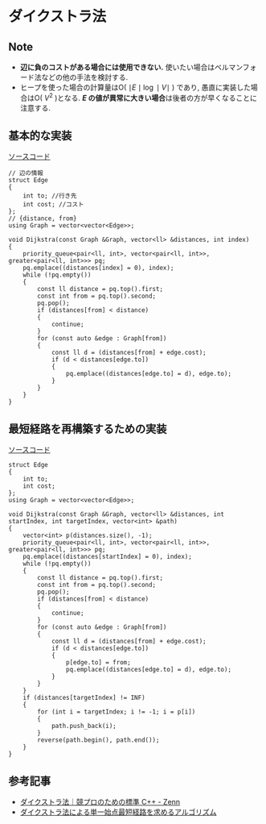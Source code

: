 # ダイクストラ法

## Note
- **辺に負のコストがある場合には使用できない.**
使いたい場合はベルマンフォード法などの他の手法を検討する.
- ヒープを使った場合の計算量はO( $\mid E\mid \log \mid V \mid$ ) であり, 
愚直に実装した場合はO( $V^2$ )となる.
**$E$ の値が異常に大きい場合**は後者の方が早くなることに注意する.

## 基本的な実装
[ソースコード](https://github.com/Nishikubo-Masato/AtCoder-Library/tree/main/Graph/Dijkstra/dijkstra1.cpp)

```
// 辺の情報
struct Edge
{
    int to; //行き先
    int cost; //コスト
};
// {distance, from}
using Graph = vector<vector<Edge>>;

void Dijkstra(const Graph &Graph, vector<ll> &distances, int index)
{
    priority_queue<pair<ll, int>, vector<pair<ll, int>>, greater<pair<ll, int>>> pq;
    pq.emplace((distances[index] = 0), index);
    while (!pq.empty())
    {
        const ll distance = pq.top().first;
        const int from = pq.top().second;
        pq.pop();
        if (distances[from] < distance)
        {
            continue;
        }
        for (const auto &edge : Graph[from])
        {
            const ll d = (distances[from] + edge.cost);
            if (d < distances[edge.to])
            {
                pq.emplace((distances[edge.to] = d), edge.to);
            }
        }
    }
}
```

## 最短経路を再構築するための実装
[ソースコード](https://github.com/Nishikubo-Masato/AtCoder-Library/tree/main/Graph/Dijkstra/dijkstra2.cpp)
```
struct Edge
{
    int to;
    int cost;
};
using Graph = vector<vector<Edge>>;

void Dijkstra(const Graph &Graph, vector<ll> &distances, int startIndex, int targetIndex, vector<int> &path)
{
    vector<int> p(distances.size(), -1);
    priority_queue<pair<ll, int>, vector<pair<ll, int>>, greater<pair<ll, int>>> pq;
    pq.emplace((distances[startIndex] = 0), index);
    while (!pq.empty())
    {
        const ll distance = pq.top().first;
        const int from = pq.top().second;
        pq.pop();
        if (distances[from] < distance)
        {
            continue;
        }
        for (const auto &edge : Graph[from])
        {
            const ll d = (distances[from] + edge.cost);
            if (d < distances[edge.to])
            {
                p[edge.to] = from;
                pq.emplace((distances[edge.to] = d), edge.to);
            }
        }
    }
    if (distances[targetIndex] != INF)
    {
        for (int i = targetIndex; i != -1; i = p[i])
        {
            path.push_back(i);
        }
        reverse(path.begin(), path.end());
    }
}
```

## 参考記事
- [ダイクストラ法｜競プロのための標準 C++ - Zenn](https://zenn.dev/reputeless/books/standard-cpp-for-competitive-programming/viewer/dijkstra)
- [ダイクストラ法による単一始点最短経路を求めるアルゴリズム](https://algo-logic.info/dijkstra/)